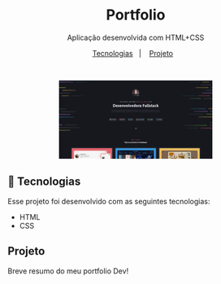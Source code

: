 <h1 align="center">Portfolio</h1>

<p align="center">
Aplicação desenvolvida com HTML+CSS
</p>

<p align="center">
  <a href="#-tecnologias">Tecnologias</a>&nbsp;&nbsp;&nbsp;|&nbsp;&nbsp;&nbsp;
  <a href="#-projeto">Projeto</a>&nbsp;&nbsp;&nbsp;
</p>

<br>

<p align="center">
  <img src="./assets/image.png" alt="Preview do projeto desenvolvido." width="60%">
</p>

## 🚀 Tecnologias

Esse projeto foi desenvolvido com as seguintes tecnologias:

- HTML
- CSS

## Projeto

Breve resumo do meu portfolio Dev!
